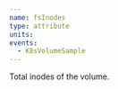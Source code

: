 ```yaml
---
name: fsInodes
type: attribute
units:
events:
  - K8sVolumeSample
---
```


Total inodes of the volume.